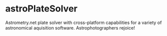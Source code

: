 # astroPlateSolver
Astrometry.net plate solver with cross-platform capabilities for a variety of astronomical aquisition software. Astrophotographers rejoice!
